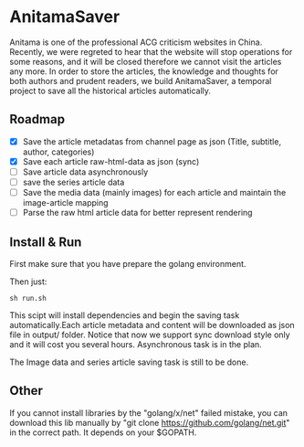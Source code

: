 # AnitamaSaver

Anitama is one of the professional ACG criticism websites in China. Recently, we were regreted to hear that the website will stop operations for some reasons, and it will be closed therefore we cannot visit the articles any more. In order to store the articles, the knowledge and thoughts for both authors and prudent readers, we build AnitamaSaver, a temporal project to save all the historical articles automatically.

## Roadmap

* [x] Save the article metadatas from channel page as json (Title, subtitle, author, categories)
* [x] Save each article raw-html-data as json (sync)
* [ ] Save article data asynchronously
* [ ] save the series article data
* [ ] Save the media data (mainly images) for each article and maintain the image-article mapping
* [ ] Parse the raw html article data for better represent rendering

## Install & Run

First make sure that you have prepare the golang environment.

Then just:
```
sh run.sh
```

This scipt will install dependencies and begin the saving task automatically.Each article metadata and content will be downloaded as json file in output/ folder. Notice that now we support sync download style only and it will cost you several hours. Asynchronous task is in the plan.

The Image data and series article saving task is still to be done.

## Other

If you cannot install libraries by the "golang/x/net" failed mistake, you can download this lib manually by "git clone https://github.com/golang/net.git" in the correct path. It depends on your $GOPATH.